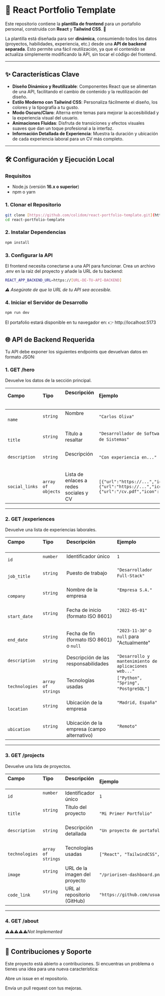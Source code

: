 # 🚀 React Portfolio Template

Este repositorio contiene la **plantilla de frontend** para un portafolio personal, construida con **React** y **Tailwind CSS**. 🎨

La plantilla está diseñada para ser **dinámica**, consumiendo todos los datos (proyectos, habilidades, experiencia, etc.) desde una **API de backend separada**. Esto permite una fácil reutilización, ya que el contenido se actualiza simplemente modificando la API, sin tocar el código del frontend.

---

## ✨ Características Clave

-   **Diseño Dinámico y Reutilizable**: Componentes React que se alimentan de una API, facilitando el cambio de contenido y la reutilización del diseño.
-   **Estilo Moderno con Tailwind CSS**: Personaliza fácilmente el diseño, los colores y la tipografía a tu gusto.
-   **Modo Oscuro/Claro**: Alterna entre temas para mejorar la accesibilidad y la experiencia visual del usuario.
-   **Animaciones Fluidas**: Disfruta de transiciones y efectos visuales suaves que dan un toque profesional a la interfaz.
-   **Información Detallada de Experiencia**: Muestra la duración y ubicación de cada experiencia laboral para un CV más completo.

---

## 🛠️ Configuración y Ejecución Local

### Requisitos

-   Node.js (versión **16.x o superior**)
-   npm o yarn

### 1. Clonar el Repositorio

```bash
git clone [https://github.com/colidom/react-portfolio-template.git](https://github.com/colidom/react-portfolio-template.git)
cd react-portfolio-template
```

### 2. Instalar Dependencias

```bash
npm install
```

### 3. Configurar la API

El frontend necesita conectarse a una API para funcionar. Crea un archivo .env en la raíz del proyecto y añade la URL de tu backend:

```bash
REACT_APP_BACKEND_URL=https://[URL-DE-TU-API-BACKEND]
```

_⚠️ Asegúrate de que la URL de tu API sea accesible._

### 4. Iniciar el Servidor de Desarrollo

```bash
npm run dev
```

El portafolio estará disponible en tu navegador en:
👉 http://localhost:5173

## 🌐 API de Backend Requerida

Tu API debe exponer los siguientes endpoints que devuelvan datos en formato JSON:

### 1. GET /hero

Devuelve los datos de la sección principal.

| Campo           | Tipo               | Descripción                             | Ejemplo                                                                                                                      |
| :-------------- | :----------------- | :-------------------------------------- | :--------------------------------------------------------------------------------------------------------------------------- |
| `name`          | `string`           | Nombre                                  | `"Carlos Oliva"`                                                                                                             |
| `title`         | `string`           | Título a resaltar                       | `"Desarrollador de Software y Administrador de Sistemas"`                                                                    |
| `description`   | `string`           | Descripción                             | `"Con experiencia en..."`                                                                                                    |
| `social_links`  | `array of objects` | Lista de enlaces a redes sociales y CV  | `[{"url":"https://...","icon":"FaLinkedin"},{"url":"https://...","icon":"FaGithub"},{"url":"/cv.pdf","icon":"FaDownload"}]`  |

---

### 2. GET /experiences

Devuelve una lista de experiencias laborales.

| Campo           | Tipo               | Descripción                                  | Ejemplo                                                |
| :-------------- | :----------------- | :------------------------------------------- | :----------------------------------------------------- |
| `id`            | `number`           | Identificador único                          | `1`                                                    |
| `job_title`     | `string`           | Puesto de trabajo                            | `"Desarrollador Full-Stack"`                           |
| `company`       | `string`           | Nombre de la empresa                         | `"Empresa S.A."`                                       |
| `start_date`    | `string`           | Fecha de inicio (formato ISO 8601)           | `"2022-05-01"`                                         |
| `end_date`      | `string`           | Fecha de fin (formato ISO 8601) o `null`     | `"2023-11-30"` o `null` para "Actualmente"             |
| `description`   | `string`           | Descripción de las responsabilidades         | `"Desarrollo y mantenimiento de aplicaciones web..."`  |
| `technologies`  | `array of strings` | Tecnologías usadas                           | `["Python", "Spring", "PostgreSQL"]`                   |
| `location`      | `string`           | Ubicación de la empresa                      | `"Madrid, España"`                                     |
| `ubication`     | `string`           | Ubicación de la empresa (campo alternativo)  | `"Remoto"`                                             |

---

### 3. GET /projects

Devuelve una lista de proyectos.

| Campo           | Tipo               | Descripción                    | Ejemplo                                     |
| :-------------- | :----------------- | :----------------------------- | :------------------------------------------ |
| `id`            | `number`           | Identificador único            | `1`                                         |
| `title`         | `string`           | Título del proyecto            | `"Mi Primer Portfolio"`                     |
| `description`   | `string`           | Descripción detallada          | `"Un proyecto de portafolio personal..."`   |
| `technologies`  | `array of strings` | Tecnologías usadas             | `["React", "TailwindCSS", "Vite"]`          |
| `image`         | `string`           | URL de la imagen del proyecto  | `"/priorisen-dashboard.png"`                |
| `code_link`     | `string`           | URL al repositorio (GitHub)    | `"https://github.com/usuario/repositorio"`  |

---

### 4. GET /about

⚠️⚠️⚠️⚠️⚠️️️️️️️*Not Implemented*

---

## 🤝 Contribuciones y Soporte

Este proyecto está abierto a contribuciones.
Si encuentras un problema o tienes una idea para una nueva característica:

Abre un issue en el repositorio.

Envía un pull request con tus mejoras.
